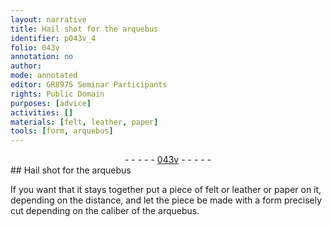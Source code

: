 ```yaml
---
layout: narrative
title: Hail shot for the arquebus
identifier: p043v_4
folio: 043v
annotation: no
author:
mode: annotated
editor: GR8975 Seminar Participants
rights: Public Domain
purposes: [advice]
activities: []
materials: [felt, leather, paper]
tools: [form, arquebus]
---
```


 <div class="folio" align="center">- - - - - <a href="http://gallica.bnf.fr/ark:/12148/btv1b10500001g/f92.image" target="_blank">043v</a> - - - - - </div>  
## Hail shot for the arquebus

 
If you want that it stays together put a piece of <span class="material">felt</span> or <span class="material">leather</span> or <span class="material">paper</span> on it, depending on the distance, and let the piece be made with a <span class="tool">form</span> precisely cut depending on the caliber of the <span class="tool">arquebus</span>.
 